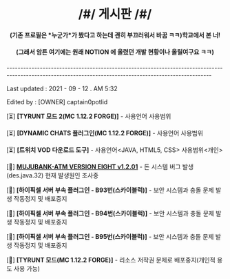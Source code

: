<h1 align="center">/#/ 게시판 /#/</h1>

<h4 align="center">(기존 프로필은 *누군가*가 봤다고 하는데 괜히 부끄러워서 바꿈 ㅋㅋ)학교에서 본 너!</h4>

<h4 align="center">(그래서 암튼 여기에는 원래 NOTION 에 올렸던 개발 현황이나 올릴여구요 ㅋㅋ)</h4>

<h8 align="center">--------------------------------------------------------------------------------------------------------------------------------------------------------</h8>

<h8 align="left">Last updated : 2021 - 09 - 12 . AM 5:32</h8>

<h8 align="left">Edited by : [OWNER] captain0potlid</h8>

[⏳] **[TYRUNT 모드 2(MC 1.12.2 FORGE)]** - 사용언어<JAVA> 사용범위<ALL>
  
[⏳] **[DYNAMIC CHATS 플러그인(MC 1.12.2 FORGE)]** - 사용언어<JAVA> 사용범위<ALL>
  
[⏳] **[트위치 VOD 다운로드 도구]** - 사용언어<JAVA, HTML5, CSS> 사용범위<개인>

[🚧] **[MUJUBANK-ATM VERSION EIGHT v1.2.01](https://github.com/captain0potlid/mujubank8atm)** - 돈 시스템 버그 발생(des.java.32) 현재 발생원인 조사중

[🛑] **[하이픽셀 서버 부속 플러그인 - B93번(스카이블럭)]** - 보안 시스템과 충돌 문제 발생 작동정지 및 배포중지
  
[🛑] **[하이픽셀 서버 부속 플러그인 - B94번(스카이블럭)]** - 보안 시스템과 충돌 문제 발생 작동정지 및 배포중지
  
[🛑] **[하이픽셀 서버 부속 플러그인 - B95번(스카이블럭)]** - 보안 시스템과 충돌 문제 발생 작동정지 및 배포중지
  
[🛑] **[TYRUNT 모드(MC 1.12.2 FORGE)]** - 리소스 저작권 문제로 배포중지(개인적 용도 사용 가능)
